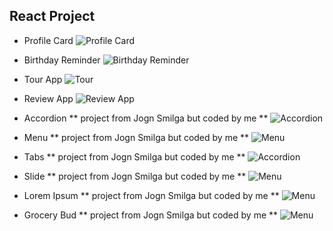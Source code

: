 ## React Project
* Profile Card 
![Profile Card](./React_Projects/birthday_reminder/src/asset/images/profile-card.jpg)

* Birthday Reminder
![Birthday Reminder](./React_Projects/birthday_reminder/src/asset/images/birthday-reminder.jpg)

* Tour App
![Tour](./React_Projects/birthday_reminder/src/asset/images/tours.jpg)

* Review App
![Review App](./React_Projects/birthday_reminder/src/asset/images/review.jpg)

* Accordion
** project from Jogn Smilga but coded by me **
![Accordion](./React_Projects/birthday_reminder/src/asset/images/accordion.jpg)

* Menu
** project from Jogn Smilga but coded by me **
![Menu](./React_Projects/birthday_reminder/src/asset/images/menu.jpg)

* Tabs
** project from Jogn Smilga but coded by me **
![Accordion](./React_Projects/birthday_reminder/src/asset/images/tabs.jpg)

* Slide
** project from Jogn Smilga but coded by me **
![Menu](./React_Projects/birthday_reminder/src/asset/images/slide.jpg)

* Lorem Ipsum
** project from Jogn Smilga but coded by me **
![Menu](./React_Projects/birthday_reminder/src/asset/images/lorem.jpg)


* Grocery Bud
** project from Jogn Smilga but coded by me **
![Menu](./React_Projects/birthday_reminder/src/asset/images/grocery.jpg)

